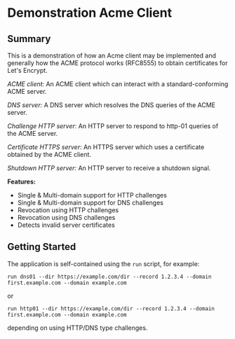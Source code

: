 # Demonstration Acme Client

## Summary
This is a demonstration of how an Acme client may be implemented and generally how the ACME protocol
works (RFC8555) to obtain certificates for Let's Encrypt.

*ACME client:* An ACME client which can interact with a standard-conforming ACME server.

*DNS server:* A DNS server which resolves the DNS queries of the ACME server.

*Challenge HTTP server:* An HTTP server to respond to http-01 queries of the ACME server.

*Certificate HTTPS server:* An HTTPS server which uses a certificate obtained by the ACME client.

*Shutdown HTTP server:*  An HTTP server to receive a shutdown signal.


**Features:**
- Single & Multi-domain support for HTTP challenges
- Single & Multi-domain support for DNS challenges
- Revocation using HTTP challenges
- Revocation using DNS challenges
- Detects invalid server certificates


## Getting Started
The application is self-contained using the `run` script, for example:
```console
run dns01 --dir https://example.com/dir --record 1.2.3.4 --domain first.example.com --domain example.com
```

or

```console
run http01 --dir https://example.com/dir --record 1.2.3.4 --domain first.example.com --domain example.com
```

depending on using HTTP/DNS type challenges.

